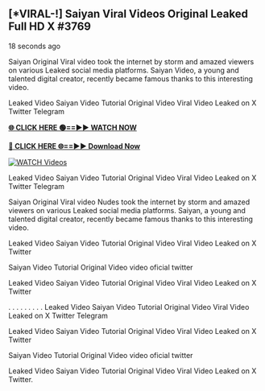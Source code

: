 ## [*VIRAL-!] Saiyan Viral Videos Original Leaked Full HD X #3769

18 seconds ago

Saiyan Original Viral video took the internet by storm and amazed viewers on various Leaked social media platforms. Saiyan Video, a young and talented digital creator, recently became famous thanks to this interesting video.

Leaked Video Saiyan Video Tutorial Original Video Viral Video Leaked on X Twitter Telegram

**[🌐 CLICK HERE 🟢==►► WATCH NOW](https://russelviper69.blogspot.com/p/valo-video.html)**

**[🔴 CLICK HERE 🌐==►► Download Now](https://russelviper69.blogspot.com/p/valo-video.html)**

[![WATCH Videos](https://i.imgur.com/dJHk4Zq.gif)](https://russelviper69.blogspot.com/p/valo-video.html)

Leaked Video Saiyan Video Tutorial Original Video Viral Video Leaked on X Twitter Telegram

Saiyan Original Viral video Nudes took the internet by storm and amazed viewers on various Leaked social media platforms. Saiyan, a young and talented digital creator, recently became famous thanks to this interesting video.

Leaked Video Saiyan Video Tutorial Original Video Viral Video Leaked on X Twitter

Saiyan Video Tutorial Original Video video oficial twitter

Leaked Video Saiyan Video Tutorial Original Video Viral Video Leaked on X Twitter

. . . . . . . . . Leaked Video Saiyan Video Tutorial Original Video Viral Video Leaked on X Twitter Telegram

Leaked Video Saiyan Video Tutorial Original Video Viral Video Leaked on X Twitter

Saiyan Video Tutorial Original Video video oficial twitter

Leaked Video Saiyan Video Tutorial Original Video Viral Video Leaked on X Twitter.
